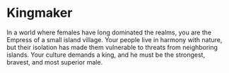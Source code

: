 # Kingmaker
In a world where females have long dominated the realms, you are the Empress of a small island village. Your people live in harmony with nature, but their isolation has made them vulnerable to threats from neighboring islands.  Your culture demands a king, and he must be the strongest, bravest, and most superior male.
